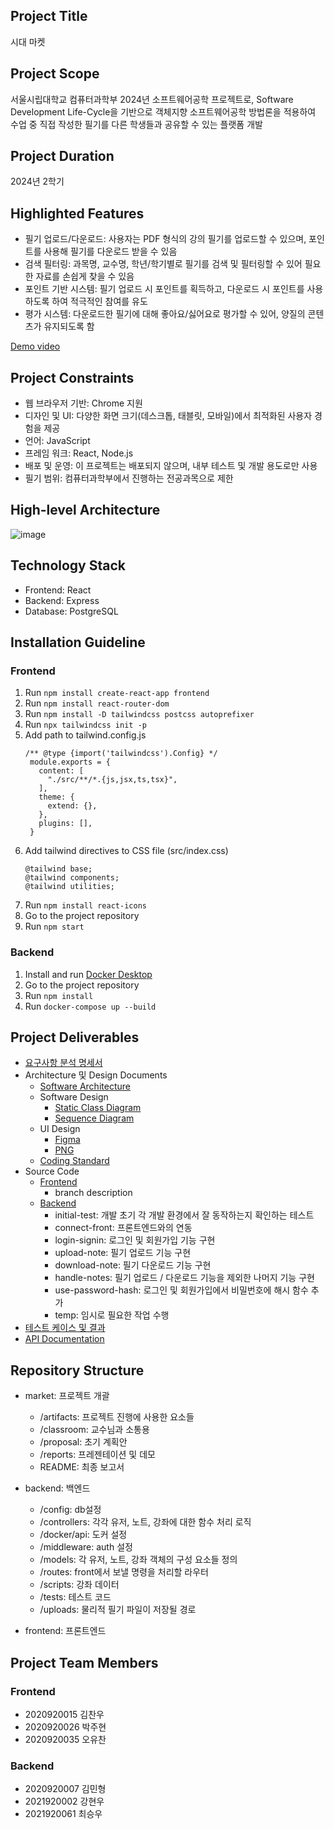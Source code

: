 ## Project Title

시대 마켓

## Project Scope

서울시립대학교 컴퓨터과학부 2024년 소프트웨어공학 프로젝트로, Software Development Life-Cycle을 기반으로 객체지향 소프트웨어공학 방법론을 적용하여 수업 중 직접 작성한 필기를 다른 학생들과 공유할 수 있는 플랫폼 개발

## Project Duration

2024년 2학기

## Highlighted Features

- 필기 업로드/다운로드: 사용자는 PDF 형식의 강의 필기를 업로드할 수 있으며, 포인트를 사용해 필기를 다운로드 받을 수 있음
- 검색 필터링: 과목명, 교수명, 학년/학기별로 필기를 검색 및 필터링할 수 있어 필요한 자료를 손쉽게 찾을 수 있음
- 포인트 기반 시스템: 필기 업로드 시 포인트를 획득하고, 다운로드 시 포인트를 사용하도록 하여 적극적인 참여를 유도
- 평가 시스템: 다운로드한 필기에 대해 좋아요/싫어요로 평가할 수 있어, 양질의 콘텐츠가 유지되도록 함

[Demo video](https://github.com/sogong24/market/blob/main/reports/demo.mp4)

## Project Constraints

- 웹 브라우저 기반: Chrome 지원
- 디자인 및 UI:  다양한 화면 크기(데스크톱, 태블릿, 모바일)에서 최적화된 사용자 경험을 제공
- 언어: JavaScript
- 프레임 워크: React, Node.js
- 배포 및 운영: 이 프로젝트는 배포되지 않으며, 내부 테스트 및 개발 용도로만 사용
- 필기 범위: 컴퓨터과학부에서 진행하는 전공과목으로 제한

## High-level Architecture

![image](https://drive.google.com/uc?export=view&id=16e7AyQfUc2vmwBfWT914vwiSi1gy8joW)

## Technology Stack
- Frontend: React
- Backend: Express
- Database: PostgreSQL

## Installation Guideline

### Frontend

1. Run `npm install create-react-app frontend`
2. Run `npm install react-router-dom`
3. Run `npm install -D tailwindcss postcss autoprefixer`
4. Run `npx tailwindcss init -p`
5. Add path to tailwind.config.js
   ```
   /** @type {import('tailwindcss').Config} */
    module.exports = {
      content: [
        "./src/**/*.{js,jsx,ts,tsx}",
      ],
      theme: {
        extend: {},
      },
      plugins: [],
    }
    ```
6. Add tailwind directives to CSS file (src/index.css)
   ```
   @tailwind base;
   @tailwind components;
   @tailwind utilities;
   ```
8. Run `npm install react-icons`
9. Go to the project repository
10. Run `npm start`
### Backend

1. Install and run [Docker Desktop](https://www.docker.com)
2. Go to the project repository
3. Run `npm install`
4. Run `docker-compose up --build`

## Project Deliverables

- [요구사항 분석 명세서](https://github.com/sogong24/market/blob/main/artifacts/srs/srs-v1.2.pdf)
- Architecture 및 Design Documents
    - [Software Architecture](https://github.com/sogong24/market/blob/main/artifacts/high-level-architecture/high-level-architecture-v1.1.pdf)
    - Software Design
        - [Static Class Diagram](https://github.com/sogong24/market/blob/main/artifacts/uml-design/static-class-diagram.uxf)
        - [Sequence Diagram](https://github.com/sogong24/market/blob/main/artifacts/uml-design/sequence-diagram.uxf)
    - UI Design
        - [Figma](https://github.com/sogong24/market/blob/main/artifacts/ui-design/ui-design.fig)
        - [PNG](https://github.com/sogong24/market/blob/main/artifacts/ui-design/ui-design.png)
    - [Coding Standard](https://github.com/sogong24/market/blob/main/artifacts/coding-standard/coding-standard-v1.1.pdf)
- Source Code
    - [Frontend](https://github.com/sogong24/front)
        - branch description
    - [Backend](https://github.com/sogong24/backend)
        - initial-test: 개발 초기 각 개발 환경에서 잘 동작하는지 확인하는 테스트
        - connect-front: 프론트엔드와의 연동
        - login-signin: 로그인 및 회원가입 기능 구현
        - upload-note: 필기 업로드 기능 구현
        - download-note: 필기 다운로드 기능 구현
        - handle-notes: 필기 업로드 / 다운로드 기능을 제외한 나머지 기능 구현
        - use-password-hash: 로그인 및 회원가입에서 비밀번호에 해시 함수 추가
        - temp: 임시로 필요한 작업 수행
- [테스트 케이스 및 결과](https://github.com/sogong24/market/blob/main/artifacts/test-cases/test-cases-v1.4.xlsx)
- [API Documentation](https://github.com/sogong24/market/blob/main/artifacts/api-documentation/api-documentation-v1.1.pdf)

## Repository Structure
- market: 프로젝트 개괄
    - /artifacts: 프로젝트 진행에 사용한 요소들 
    - /classroom: 교수님과 소통용
    - /proposal: 초기 계획안
    - /reports: 프레젠테이션 및 데모
    - README: 최종 보고서

- backend: 백엔드
    - /config: db설정
    - /controllers: 각각 유저, 노트, 강좌에 대한 함수 처리 로직
    - /docker/api: 도커 설정
    - /middleware: auth 설정
    - /models: 각 유저, 노트, 강좌 객체의 구성 요소들 정의
    - /routes: front에서 보낼 명령을 처리할 라우터
    - /scripts: 강좌 데이터
    - /tests: 테스트 코드
    - /uploads: 물리적 필기 파일이 저장될 경로

- frontend: 프론트엔드

## Project Team Members

### Frontend

- 2020920015 김찬우
- 2020920026 박주현
- 2020920035 오유찬

### Backend

- 2020920007 김민형
- 2021920002 강현우
- 2021920061 최승우
